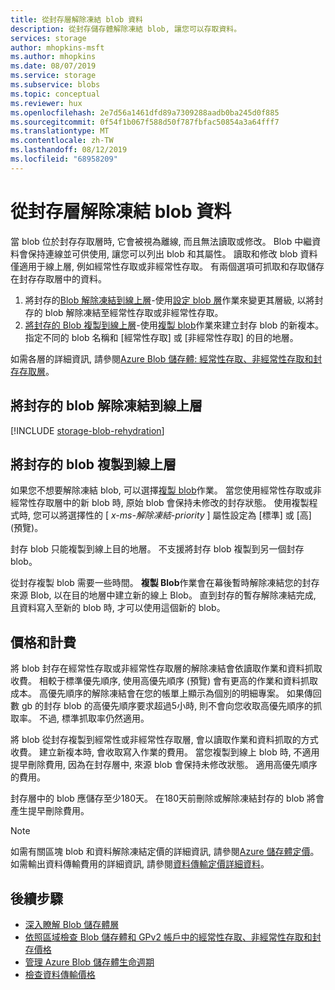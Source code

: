 ```yaml
---
title: 從封存層解除凍結 blob 資料
description: 從封存儲存體解除凍結 blob, 讓您可以存取資料。
services: storage
author: mhopkins-msft
ms.author: mhopkins
ms.date: 08/07/2019
ms.service: storage
ms.subservice: blobs
ms.topic: conceptual
ms.reviewer: hux
ms.openlocfilehash: 2e7d56a1461dfd89a7309288aadb0ba245d0f885
ms.sourcegitcommit: 0f54f1b067f588d50f787fbfac50854a3a64fff7
ms.translationtype: MT
ms.contentlocale: zh-TW
ms.lasthandoff: 08/12/2019
ms.locfileid: "68958209"
---
```

# <a name="rehydrate-blob-data-from-the-archive-tier"></a>從封存層解除凍結 blob 資料

當 blob 位於封存存取層時, 它會被視為離線, 而且無法讀取或修改。 Blob 中繼資料會保持連線並可供使用, 讓您可以列出 blob 和其屬性。 讀取和修改 blob 資料僅適用于線上層, 例如經常性存取或非經常性存取。 有兩個選項可抓取和存取儲存在封存存取層中的資料。

1. 將封存的[Blob 解除凍結到線上層](#rehydrate-an-archived-blob-to-an-online-tier)-使用[設定 blob 層](https://docs.microsoft.com/rest/api/storageservices/set-blob-tier)作業來變更其層級, 以將封存的 blob 解除凍結至經常性存取或非經常性存取。
2. [將封存的 Blob 複製到線上層](#copy-an-archived-blob-to-an-online-tier)-使用[複製 blob](https://docs.microsoft.com/rest/api/storageservices/copy-blob)作業來建立封存 blob 的新複本。 指定不同的 blob 名稱和 [經常性存取] 或 [非經常性存取] 的目的地層。

 如需各層的詳細資訊, 請參閱[Azure Blob 儲存體: 經常性存取、非經常性存取和封存存取層](storage-blob-storage-tiers.md)。

## <a name="rehydrate-an-archived-blob-to-an-online-tier"></a>將封存的 blob 解除凍結到線上層

[!INCLUDE [storage-blob-rehydration](../../../includes/storage-blob-rehydrate-include.md)]

## <a name="copy-an-archived-blob-to-an-online-tier"></a>將封存的 blob 複製到線上層

如果您不想要解除凍結 blob, 可以選擇[複製 blob](https://docs.microsoft.com/rest/api/storageservices/copy-blob)作業。 當您使用經常性存取或非經常性存取層中的新 blob 時, 原始 blob 會保持未修改的封存狀態。 使用複製程式時, 您可以將選擇性的 [ *x-ms-解除凍結-priority* ] 屬性設定為 [標準] 或 [高] (預覽)。

封存 blob 只能複製到線上目的地層。 不支援將封存 blob 複製到另一個封存 blob。

從封存複製 blob 需要一些時間。 **複製 Blob**作業會在幕後暫時解除凍結您的封存來源 Blob, 以在目的地層中建立新的線上 Blob。 直到封存的暫存解除凍結完成, 且資料寫入至新的 blob 時, 才可以使用這個新的 blob。

## <a name="pricing-and-billing"></a>價格和計費

將 blob 封存在經常性存取或非經常性存取層的解除凍結會依讀取作業和資料抓取收費。 相較于標準優先順序, 使用高優先順序 (預覽) 會有更高的作業和資料抓取成本。 高優先順序的解除凍結會在您的帳單上顯示為個別的明細專案。 如果傳回數 gb 的封存 blob 的高優先順序要求超過5小時, 則不會向您收取高優先順序的抓取率。 不過, 標準抓取率仍然適用。

將 blob 從封存複製到經常性或非經常性存取層, 會以讀取作業和資料抓取的方式收費。 建立新複本時, 會收取寫入作業的費用。 當您複製到線上 blob 時, 不適用提早刪除費用, 因為在封存層中, 來源 blob 會保持未修改狀態。 適用高優先順序的費用。

封存層中的 blob 應儲存至少180天。 在180天前刪除或解除凍結封存的 blob 將會產生提早刪除費用。

> [!NOTE]
> 如需有關區塊 blob 和資料解除凍結定價的詳細資訊, 請參閱[Azure 儲存體定價](https://azure.microsoft.com/pricing/details/storage/blobs/)。 如需輸出資料傳輸費用的詳細資訊, 請參閱[資料傳輸定價詳細資料](https://azure.microsoft.com/pricing/details/data-transfers/)。

## <a name="next-steps"></a>後續步驟

* [深入瞭解 Blob 儲存體層](storage-blob-storage-tiers.md)
* [依照區域檢查 Blob 儲存體和 GPv2 帳戶中的經常性存取、非經常性存取和封存價格](https://azure.microsoft.com/pricing/details/storage/)
* [管理 Azure Blob 儲存體生命週期](storage-lifecycle-management-concepts.md)
* [檢查資料傳輸價格](https://azure.microsoft.com/pricing/details/data-transfers/)
